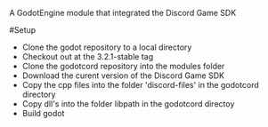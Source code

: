 A GodotEngine module that integrated the Discord Game SDK


#Setup
- Clone the godot repository to a local directory
- Checkout out at the 3.2.1-stable tag
- Clone the godotcord repository into the modules folder
- Download the curent version of the Discord Game SDK
- Copy the cpp files into the folder 'discord-files' in the godotcord directory
- Copy dll's into the folder libpath in the godotcord directoy
- Build godot
